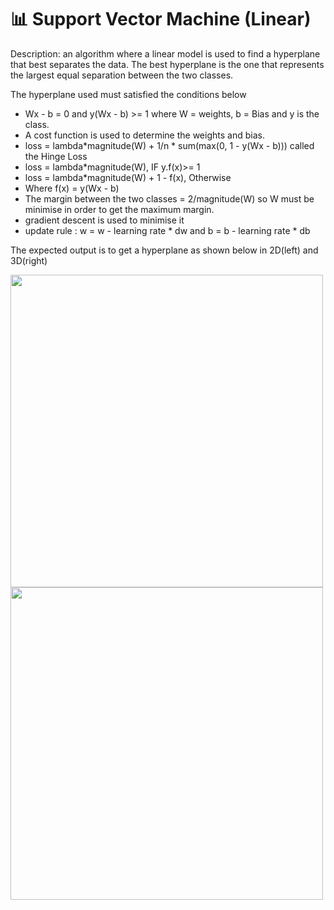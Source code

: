 # 📊 Support Vector Machine (Linear)
Description: an algorithm where a linear model is used to find a hyperplane that best separates the data.
The best hyperplane is the one that represents the largest equal separation between the two classes.

The hyperplane used must satisfied the conditions below

- Wx - b = 0 and y(Wx - b) >= 1 where W = weights, b = Bias and y is the class.
- A cost function is used to determine the weights and bias.
- loss = lambda*magnitude(W) + 1/n * sum(max(0, 1 - y(Wx - b))) called the Hinge Loss
- loss = lambda*magnitude(W), IF y.f(x)>= 1
- loss = lambda*magnitude(W) + 1 - f(x),    Otherwise
- Where f(x) = y(Wx - b)
- The margin between the two classes = 2/magnitude(W) so W must be minimise in order to get the maximum margin.
- gradient descent is used to minimise it 
- update rule : w = w - learning rate * dw and b = b - learning rate * db

The expected output is to get a hyperplane as shown below in 2D(left) and 3D(right)

<img src = "https://github.com/Antonio417/Computer_Vision_and_Machine_Learning_Portfolio/blob/main/Machine%20Learning/SVM/svm2d.gif" width="500" height="500" /> <img src = "https://github.com/Antonio417/Computer_Vision_and_Machine_Learning_Portfolio/blob/main/Machine%20Learning/SVM/Linear3D.gif" width="500" height="500" />

       
